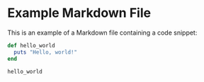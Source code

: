 # Example Markdown File

This is an example of a Markdown file containing a code snippet:

```ruby
def hello_world
  puts "Hello, world!"
end

hello_world
